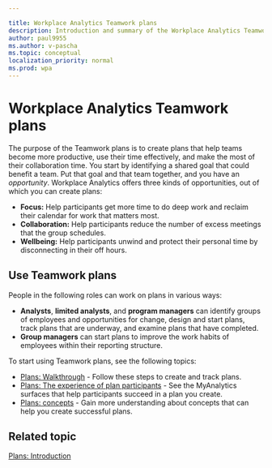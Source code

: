 ```yaml
---

title: Workplace Analytics Teamwork plans 
description: Introduction and summary of the Workplace Analytics Teamwork plans
author: paul9955
ms.author: v-pascha
ms.topic: conceptual
localization_priority: normal 
ms.prod: wpa
---
```


# Workplace Analytics Teamwork plans

The purpose of the Teamwork plans is to create plans that help teams become more productive, use their time effectively, and make the most of their collaboration time. You start by identifying a shared goal that could benefit a team. Put that goal and that team together, and you have an _opportunity_. Workplace Analytics offers three kinds of opportunities, out of which you can create plans:  

* **Focus:** Help participants get more time to do deep work and reclaim their calendar for work that matters most.
* **Collaboration:** Help participants reduce the number of excess meetings that the group schedules.
* **Wellbeing:** Help participants unwind and protect their personal time by disconnecting in their off hours.

## Use Teamwork plans

People in the following roles can work on plans in various ways:

* **Analysts**, **limited analysts**, and **program managers** can identify groups of employees and opportunities for change, design and start plans, track plans that are underway, and examine plans that have completed.
* **Group managers** can start plans to improve the work habits of employees within their reporting structure.

To start using Teamwork plans, see the following topics:

* [Plans: Walkthrough](solutionsv2-task.md) - Follow these steps to create and track plans.
* [Plans: The experience of plan participants](solutionsv2-participants.md) - See the MyAnalytics surfaces that help participants succeed in a plan you create.
* [Plans: concepts](solutionsv2-conceptual.md) - Gain more understanding about concepts that can help you create successful plans.

## Related topic

[Plans: Introduction](solutionsv2-intro.md)

